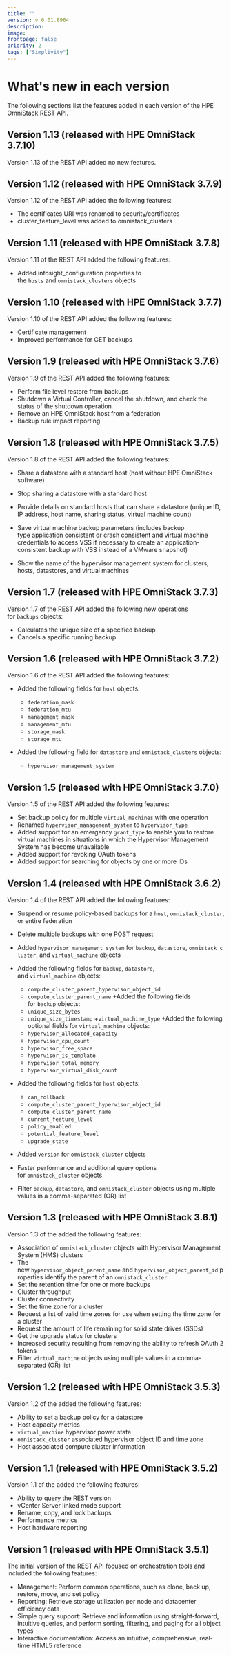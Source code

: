 ```yaml
---
title: ""
version: v 6.01.8964
description:
image: 
frontpage: false
priority: 2
tags: ["Simplivity"]
---
```

What's new in each version
==========================

The following sections list the features added in each version of the HPE OmniStack REST API.

Version 1.13 (released with HPE OmniStack 3.7.10)
-------------------------------------------------

Version 1.13 of the REST API added no new features.

Version 1.12 (released with HPE OmniStack 3.7.9)
------------------------------------------------

Version 1.12 of the REST API added the following features:

- The certificates URI was renamed to security/certificates
- cluster_feature_level was added to omnistack_clusters

Version 1.11 (released with HPE OmniStack 3.7.8)
------------------------------------------------

Version 1.11 of the REST API added the following features:

- Added infosight_configuration properties to the `hosts` and `omnistack_clusters` objects

Version 1.10 (released with HPE OmniStack 3.7.7)
------------------------------------------------

Version 1.10 of the REST API added the following features:

- Certificate management
- Improved performance for GET backups

Version 1.9 (released with HPE OmniStack 3.7.6)
-----------------------------------------------

Version 1.9 of the REST API added the following features:

- Perform file level restore from backups
- Shutdown a Virtual Controller, cancel the shutdown, and check the status of the shutdown operation
- Remove an HPE OmniStack host from a federation
- Backup rule impact reporting

Version 1.8 (released with HPE OmniStack 3.7.5)
-----------------------------------------------

Version 1.8 of the REST API added the following features:

- Share a datastore with a standard host (host without HPE OmniStack software)

- Stop sharing a datastore with a standard host

- Provide details on standard hosts that can share a datastore (unique ID, IP address, host name, sharing status, virtual machine count)

- Save virtual machine backup parameters (includes backup type application consistent or crash consistent and virtual machine credentials to access VSS if necessary to create an application-consistent backup with VSS instead of a VMware snapshot)

- Show the name of the hypervisor management system for clusters, hosts, datastores, and virtual machines

Version 1.7 (released with HPE OmniStack 3.7.3)
-----------------------------------------------

Version 1.7 of the REST API added the following new operations for `backups` objects:

- Calculates the unique size of a specified backup
- Cancels a specific running backup

Version 1.6 (released with HPE OmniStack 3.7.2)
-----------------------------------------------

Version 1.6 of the REST API added the following features:

- Added the following fields for `host` objects:
  - `federation_mask`
  - `federation_mtu`
  - `management_mask`
  - `management_mtu`
  - `storage_mask`
  - `storage_mtu`
- Added the following field for `datastore` and `omnistack_clusters` objects:

  - `hypervisor_management_system`

Version 1.5 (released with HPE OmniStack 3.7.0)
-----------------------------------------------

Version 1.5 of the REST API added the following features:

- Set backup policy for multiple `virtual_machines` with one operation
- Renamed `hypervisor_management_system` to `hypervisor_type`
- Added support for an emergency `grant_type` to enable you to restore virtual machines in situations in which the Hypervisor Management System has become unavailable
- Added support for revoking OAuth tokens
- Added support for searching for objects by one or more IDs

Version 1.4 (released with HPE OmniStack 3.6.2)
-----------------------------------------------

Version 1.4 of the REST API added the following features:

- Suspend or resume policy-based backups for a `host`, `omnistack_cluster`, or entire federation
- Delete multiple backups with one POST request
- Added `hypervisor_management_system` for `backup`, `datastore`, `omnistack_cluster`, and `virtual_machine` objects
- Added the following fields for `backup`, `datastore`, and `virtual_machine` objects:

  - `compute_cluster_parent_hypervisor_object_id`
  - `compute_cluster_parent_name` +Added the following fields for `backup` objects:
  - `unique_size_bytes`
  - `unique_size_timestamp` +`virtual_machine_type` +Added the following optional fields for `virtual_machine` objects:
  - `hypervisor_allocated_capacity`
  - `hypervisor_cpu_count`
  - `hypervisor_free_space`
  - `hypervisor_is_template`
  - `hypervisor_total_memory`
  - `hypervisor_virtual_disk_count`
- Added the following fields for `host` objects:

  - `can_rollback`
  - `compute_cluster_parent_hypervisor_object_id`
  - `compute_cluster_parent_name`
  - `current_feature_level`
  - `policy_enabled`
  - `potential_feature_level`
  - `upgrade_state`
- Added `version` for `omnistack_cluster` objects
- Faster performance and additional query options for `omnistack_cluster` objects
- Filter `backup`, `datastore`, and `omnistack_cluster` objects using multiple values in a comma-separated (OR) list

Version 1.3 (released with HPE OmniStack 3.6.1)
-----------------------------------------------

Version 1.3 of the added the following features:

- Association of `omnistack_cluster` objects with Hypervisor Management System (HMS) clusters
- The new `hypervisor_object_parent_name` and `hypervisor_object_parent_id` properties identify the parent of an `omnistack_cluster`
- Set the retention time for one or more backups
- Cluster throughput
- Cluster connectivity
- Set the time zone for a cluster
- Request a list of valid time zones for use when setting the time zone for a cluster
- Request the amount of life remaining for solid state drives (SSDs)
- Get the upgrade status for clusters
- Increased security resulting from removing the ability to refresh OAuth 2 tokens
- Filter `virtual_machine` objects using multiple values in a comma-separated (OR) list

Version 1.2 (released with HPE OmniStack 3.5.3)
-----------------------------------------------

Version 1.2 of the added the following features:

- Ability to set a backup policy for a datastore
- Host capacity metrics
- `virtual_machine` hypervisor power state
- `omnistack_cluster` associated hypervisor object ID and time zone
- Host associated compute cluster information

Version 1.1 (released with HPE OmniStack 3.5.2)
-----------------------------------------------

Version 1.1 of the added the following features:

- Ability to query the REST version
- vCenter Server linked mode support
- Rename, copy, and lock backups
- Performance metrics
- Host hardware reporting

Version 1 (released with HPE OmniStack 3.5.1)
---------------------------------------------

The initial version of the REST API focused on orchestration tools and included the following features:

- Management: Perform common operations, such as clone, back up, restore, move, and set policy
- Reporting: Retrieve storage utilization per node and datacenter efficiency data
- Simple query support: Retrieve and information using straight-forward, intuitive queries, and perform sorting, filtering, and paging for all object types
- Interactive documentation: Access an intuitive, comprehensive, real-time HTML5 reference